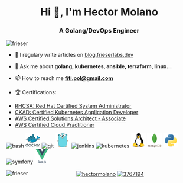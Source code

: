 <h1 align="center">Hi 👋, I'm Hector Molano</h1>
<h3 align="center">A Golang/DevOps Engineer</h3>

<p align="left"> <img src="https://komarev.com/ghpvc/?username=frieser" alt="frieser" /> </p>

- 📝 I regulary write articles on [blog.frieserlabs.dev](https://blog.frieserlabs.dev)

- 💬 Ask me about **golang, kubernetes, ansible, terraform, linux...**

- 📫 How to reach me **fiti.pol@gmail.com**

- :trophy: Certifications:
* [RHCSA: Red Hat Certified System Administrator](https://rhtapps.redhat.com/certifications/badge/verify/EDTJDQUMAHKBUFIL5WCCYGHE34AEQU3CUPSQX2KSDXT6RW46LQ3T7ULZ55KZZ56SKO7EQ3ETTLYZQ4U5NQYTCNA62RUWOCM34WWBUYQ=)
* [CKAD: Certified Kubernetes Application Developer](https://ti-user-certificates.s3.amazonaws.com/e0df7fbf-a057-42af-8a1f-590912be5460/7e5a375a-a160-5fb9-a172-fadd184c1adb-hector-molano-macias-certified-kubernetes-application-developer-ckad-certificate.pdf)
* [AWS Certified Solutions Architect - Associate](https://www.certmetrics.com/amazon/public/badge.aspx?i=1&t=c&d=2019-12-12&ci=AWS01141440)
* [AWS Certified Cloud Practitioner](https://www.certmetrics.com/amazon/public/badge.aspx?i=9&t=c&d=2020-02-17&ci=AWS01141440)

<p align="left"><img src="https://www.vectorlogo.zone/logos/gnu_bash/gnu_bash-icon.svg" alt="bash" width="40" height="40"/> <img src="https://raw.githubusercontent.com/devicons/devicon/master/icons/docker/docker-original-wordmark.svg" alt="docker" width="40" height="40"/> <img src="https://www.vectorlogo.zone/logos/git-scm/git-scm-icon.svg" alt="git" width="40" height="40"/> <img src="https://raw.githubusercontent.com/devicons/devicon/master/icons/go/go-original.svg" alt="go" width="40" height="40"/> <img src="https://www.vectorlogo.zone/logos/jenkins/jenkins-icon.svg" alt="jenkins" width="40" height="40"/> <img src="https://www.vectorlogo.zone/logos/kubernetes/kubernetes-icon.svg" alt="kubernetes" width="40" height="40"/> <img src="https://raw.githubusercontent.com/devicons/devicon/master/icons/linux/linux-original.svg" alt="linux" width="40" height="40"/> <img src="https://raw.githubusercontent.com/devicons/devicon/master/icons/mongodb/mongodb-original-wordmark.svg" alt="mongodb" width="40" height="40"/> <img src="https://raw.githubusercontent.com/devicons/devicon/master/icons/python/python-original.svg" alt="python" width="40" height="40"/> <img src="https://symfony.com/logos/symfony_black_03.svg" alt="symfony" width="40" height="40"/> <img src="https://raw.githubusercontent.com/devicons/devicon/master/icons/vuejs/vuejs-original-wordmark.svg" alt="vuejs" width="40" height="40"/></p><p><img align="left" src="https://github-readme-stats.vercel.app/api/top-langs/?username=frieser&layout=compact&hide=html" alt="frieser" /></p>

<p align="center">
<a href="https://linkedin.com/in/hectormolano" target="blank"><img align="center" src="https://cdn.jsdelivr.net/npm/simple-icons@3.0.1/icons/linkedin.svg" alt="hectormolano" height="30" width="30" /></a>
<a href="https://stackoverflow.com/users/3767194" target="blank"><img align="center" src="https://cdn.jsdelivr.net/npm/simple-icons@3.0.1/icons/stackoverflow.svg" alt="3767194" height="30" width="30" /></a>
</p>
